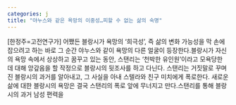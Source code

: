 ```yaml
---
categories: j
title: "야누스와 같은 욕망의 이중성…피할 수 없는 삶의 숙명"
---
```

[한정주=고전연구가] 어쨌든 블랑시가 욕망의 ‘희극성’, 즉 삶의 변화 가능성을 막 손에 잡으려고 하는 바로 그 순간 야누스와 같이 욕망의 다른 얼굴이 등장한다.블랑시가 자신의 욕망 속에서 상상하고 꿈꾸고 있는 동안, 스탠리는 ‘천박한 유인원’이라고 모욕당한 데 대해 앙갚음을 할 작정으로 블랑시의 뒷조사를 하고 다닌다. 스탠리는 거짓말로 꾸며진 블랑시의 과거를 알아내고, 그 사실을 아내 스텔라와 친구 미치에게 폭로한다. 새로운 삶에 대한 블랑시의 욕망은 결국 스탠리의 폭로 앞에 무너지고 만다.스탠리를 통해 블랑시의 과거 남성 편력을